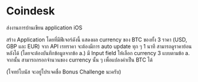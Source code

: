 # Coindesk
ส่งงานการบ้านเขียน application iOS 

สร้าง Application โดยที่มีฟีเจอร์ดังนี้
แสดงผล currency ของ BTC ของทั้ง 3 ราคา (USD, GBP และ EUR) จาก API
เรทราคา จะต้องมีการ auto update ทุก ๆ 1 นาที
สามารถดูราคาย้อนหลังได้ (โดยจะต้องบันทึกข้อมูลจากข้อ a.)
มี Input field ให้เลือก currency 3 แบบตามข้อ a. จากนั้น สามารถกรอกจำนวนของ currency นั้น ๆ เพื่อแปลงค่าเป็น BTC ได้

(โจทย์โบนัส จะอยู่โปรเจคชื่อ Bonus Challenge นะครับ)
